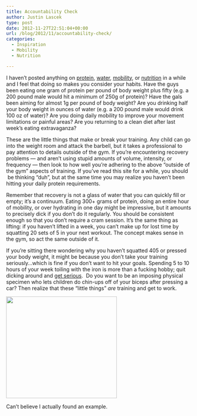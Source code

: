 ```yaml
---
title: Accountability Check
author: Justin Lascek
type: post
date: 2012-11-27T22:51:04+00:00
url: /blog/2012/11/accountability-check/
categories:
  - Inspiration
  - Mobility
  - Nutrition

---
```

I haven&#8217;t posted anything on <a href="/blog/2011/10/protein/" target="_blank">protein</a>, <a href="/blog/2011/09/water-and-protein/" target="_blank">water</a>, <a href="/blog/2012/08/public-service-announcement-toe-angle/" target="_blank">mobility</a>, or <a href="/blog/2012/02/garbage-in-garbage-out/" target="_blank">nutrition</a> in a while and I feel that doing so makes you consider your habits. Have the guys been eating one gram of protein per pound of body weight plus fifty (e.g. a 200 pound male would hit a minimum of 250g of protein)? Have the gals been aiming for almost 1g per pound of body weight? Are you drinking half your body weight in ounces of water (e.g. a 200 pound male would drink 100 oz of water)? Are you doing daily mobility to improve your movement limitations or painful areas? Are you returning to a clean diet after last week&#8217;s eating extravaganza?

These are the little things that make or break your training. Any child can go into the weight room and attack the barbell, but it takes a professional to pay attention to details outside of the gym. If you&#8217;re encountering recovery problems &#8212; and aren&#8217;t using stupid amounts of volume, intensity, or frequency &#8212; then look to how well you&#8217;re adhering to the above &#8220;outside of the gym&#8221; aspects of training. If you&#8217;ve read this site for a while, you should  be thinking &#8220;duh&#8221;, but at the same time you may realize you haven&#8217;t been hitting your daily protein requirements.

Remember that recovery is not a glass of water that you can quickly fill or empty; it&#8217;s a continuum. Eating 300+ grams of protein, doing an entire hour of mobility, or over hydrating in one day might be impressive, but it amounts to precisely dick if you don&#8217;t do it regularly. You should be consistent enough so that you don&#8217;t require a cram session. It&#8217;s the same thing as lifting: if you haven&#8217;t lifted in a week, you can&#8217;t make up for lost time by squatting 20 sets of 5 in your next workout. The concept makes sense in the gym, so act the same outside of it.

If you&#8217;re sitting there wondering why you haven&#8217;t squatted 405 or pressed your body weight, it might be because you don&#8217;t take your training seriously&#8230;which is fine if you don&#8217;t want to hit your goals. Spending 5 to 10 hours of your week toiling with the iron is more than a fucking hobby; quit dicking around and <a href="http://youtu.be/SCFfCPX6Nr8" target="_blank">get serious</a>.  Do you want to be an imposing physical specimen who lets children do chin-ups off of your biceps after pressing a car? Then realize that these &#8220;little things&#8221; _are_ training and get to work.

<div id="attachment_8120" style="width: 310px" class="wp-caption aligncenter">
  <a href="/2012/11/pudzianowski2.jpg"><img aria-describedby="caption-attachment-8120" data-attachment-id="8120" data-permalink="/blog/2012/11/accountability-check/pudzianowski2/" data-orig-file="/2012/11/pudzianowski2.jpg" data-orig-size="300,275" data-comments-opened="1" data-image-meta="{&quot;aperture&quot;:&quot;0&quot;,&quot;credit&quot;:&quot;&quot;,&quot;camera&quot;:&quot;&quot;,&quot;caption&quot;:&quot;&quot;,&quot;created_timestamp&quot;:&quot;0&quot;,&quot;copyright&quot;:&quot;&quot;,&quot;focal_length&quot;:&quot;0&quot;,&quot;iso&quot;:&quot;0&quot;,&quot;shutter_speed&quot;:&quot;0&quot;,&quot;title&quot;:&quot;&quot;}" data-image-title="pudzianowski2" data-image-description="" data-medium-file="/2012/11/pudzianowski2-200x183.jpg" data-large-file="/2012/11/pudzianowski2.jpg" class="size-full wp-image-8120" title="pudzianowski2" src="/2012/11/pudzianowski2.jpg" alt="" width="300" height="275" srcset="/2012/11/pudzianowski2.jpg 300w, /2012/11/pudzianowski2-150x137.jpg 150w, /2012/11/pudzianowski2-200x183.jpg 200w" sizes="(max-width: 300px) 100vw, 300px" /></a>
  
  <p id="caption-attachment-8120" class="wp-caption-text">
    Can&#8217;t believe I actually found an example.
  </p>
</div>
